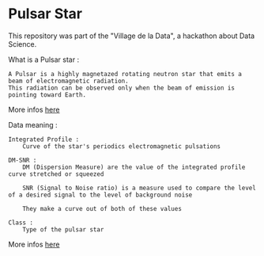 # Pulsar Star

This repository was part of the "Village de la Data", a hackathon about Data Science.

What is a Pulsar star :

    A Pulsar is a highly magnetazed rotating neutron star that emits a beam of electromagnetic radiation.
    This radiation can be observed only when the beam of emission is pointing toward Earth.

More infos [here](https://en.wikipedia.org/wiki/Pulsar)

Data meaning :

    Integrated Profile :
        Curve of the star's periodics electromagnetic pulsations

    DM-SNR :
        DM (Dispersion Measure) are the value of the integrated profile curve stretched or squeezed

        SNR (Signal to Noise ratio) is a measure used to compare the level of a desired signal to the level of background noise

        They make a curve out of both of these values

    Class :
        Type of the pulsar star

More infos [here](http://www.isgjesar.com/Papers/Volume3,issue1/Paper%202.PDF)
